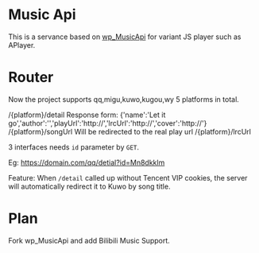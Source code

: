 # Music Api
This is a servance based on [wp_MusicApi](https://github.com/GitHub-ZC/wp_MusicApi) for variant JS player such as APlayer. 


# Router

Now the project supports qq,migu,kuwo,kugou,wy 5 platforms in total.

/{platform}/detail
    Response form:
    {'name':'Let it go','author':'','playUrl':'http://','lrcUrl':'http://','cover':'http://'}
/{platform}/songUrl
    Will be redirected to the real play url
/{platform}/lrcUrl

3 interfaces needs `id` parameter by `GET`.

Eg:
https://domain.com/qq/detial?id=Mn8dkklm

Feature:
When  `/detail` called up without Tencent VIP cookies, the server will automatically redirect it to Kuwo by song title.

# Plan

Fork wp_MusicApi and add Bilibili Music Support.